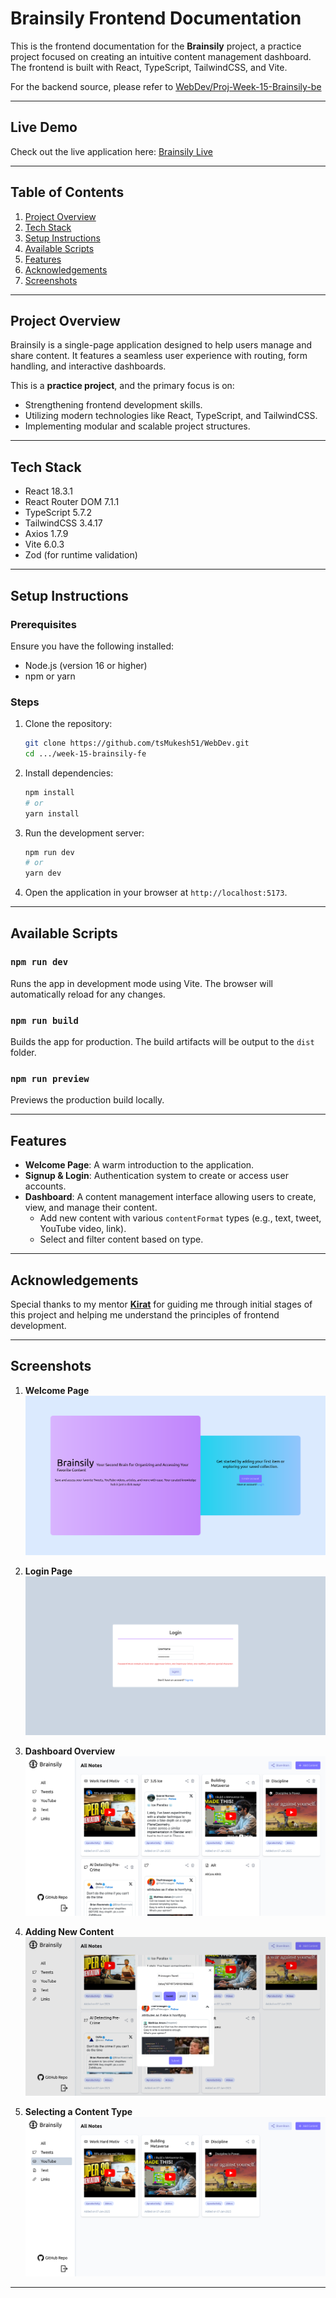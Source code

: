 # Brainsily Frontend Documentation

This is the frontend documentation for the **Brainsily** project, a practice project focused on creating an intuitive content management dashboard. The frontend is built with React, TypeScript, TailwindCSS, and Vite.

For the backend source, please refer to [WebDev/Proj-Week-15-Brainsily-be](../Proj-Week-15-Brainsily-be/)

---

## Live Demo

Check out the live application here: [Brainsily Live](https://brainsily.vercel.app/)

---

## **Table of Contents**

1. [Project Overview](#project-overview)
2. [Tech Stack](#tech-stack)
3. [Setup Instructions](#setup-instructions)
4. [Available Scripts](#available-scripts)
5. [Features](#features)
6. [Acknowledgements](#acknowledgements)
7. [Screenshots](#screenshots)

---

## **Project Overview**

Brainsily is a single-page application designed to help users manage and share content. It features a seamless user experience with routing, form handling, and interactive dashboards. 

This is a **practice project**, and the primary focus is on:
- Strengthening frontend development skills.
- Utilizing modern technologies like React, TypeScript, and TailwindCSS.
- Implementing modular and scalable project structures.

---

## **Tech Stack**

- React 18.3.1
- React Router DOM 7.1.1
- TypeScript 5.7.2
- TailwindCSS 3.4.17
- Axios 1.7.9
- Vite 6.0.3
- Zod (for runtime validation)

---

## **Setup Instructions**

### Prerequisites
Ensure you have the following installed:
- Node.js (version 16 or higher)
- npm or yarn

### Steps

1. Clone the repository:
   ```bash
   git clone https://github.com/tsMukesh51/WebDev.git
   cd .../week-15-brainsily-fe
   ```

2. Install dependencies:
   ```bash
   npm install
   # or
   yarn install
   ```

3. Run the development server:
   ```bash
   npm run dev
   # or
   yarn dev
   ```

4. Open the application in your browser at `http://localhost:5173`.

---

## **Available Scripts**

### **`npm run dev`**
Runs the app in development mode using Vite. The browser will automatically reload for any changes.

### **`npm run build`**
Builds the app for production. The build artifacts will be output to the `dist` folder.

### **`npm run preview`**
Previews the production build locally.

---

## **Features**

- **Welcome Page**: A warm introduction to the application.
- **Signup & Login**: Authentication system to create or access user accounts.
- **Dashboard**: A content management interface allowing users to create, view, and manage their content.
  - Add new content with various `contentFormat` types (e.g., text, tweet, YouTube video, link).
  - Select and filter content based on type.

---

## **Acknowledgements**

Special thanks to my mentor **[Kirat](https://github.com/hkirat)** for guiding me through initial stages of this project and helping me understand the principles of frontend development.

---

## **Screenshots**

1. **Welcome Page**
   ![Welcome Page screenshot](Welcome.png)

2. **Login Page**
   ![Login Page screenshot](Authentication.png)

3. **Dashboard Overview**
   ![Dashboard screenshot](Dashboard.png)

4. **Adding New Content**
   ![Adding New Content screenshot](CreateTweet.png)

5. **Selecting a Content Type**
   ![Selecting Content Type screenshot](Catergorize.png)

---

<!-- ## **License**
This project currently does not have a license. If you'd like to add one, consider reviewing the [Open Source Initiative](https://opensource.org/licenses) to select a suitable license for your project. -->

